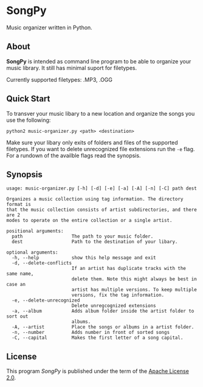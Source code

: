 # SongPy
Music organizer written in Python.

## About
**SongPy** is intended as command line program to be able to organize your music library. It still has minimal suport for filetypes.

Currently supported filetypes: .MP3, .OGG

## Quick Start
To transver your music libary to a new location and organize the songs you use the following:
```
python2 music-organizer.py <path> <destination>
```
Make sure your libary only exits of folders and files of the supported filetypes. If you want to delete unrecognized file extensions run the `-e` flag.   
For a rundown of the availble flags read the synopsis. 

## Synopsis
	usage: music-organizer.py [-h] [-d] [-e] [-a] [-A] [-n] [-C] path dest

	Organizes a music collection using tag information. The directory format is
	that the music collection consists of artist subdirectories, and there are 2
	modes to operate on the entire collection or a single artist.

	positional arguments:
	  path                  The path to your music folder.
	  dest                  Path to the destination of your libary.

	optional arguments:
	  -h, --help            show this help message and exit
	  -d, --delete-conflicts
	                        If an artist has duplicate tracks with the same name,
	                        delete them. Note this might always be best in case an
	                        artist has multiple versions. To keep multiple
	                        versions, fix the tag information.
	  -e, --delete-unrecognized
	                        Delete unregcognized extensions
	  -a, --album           Adds album folder inside the artist folder to sort out
	                        albums.
	  -A, --artist          Place the songs or albums in a artist folder.
	  -n, --number          Adds number in front of sorted songs
	  -C, --capital         Makes the first letter of a song capital.

## License
This program _SongPy_ is published under the term of the [Apache License 2.0](https://www.apache.org/licenses/LICENSE-2.0).
